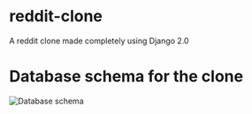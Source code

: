 # reddit-clone
A reddit clone made completely using Django 2.0
# Database schema for the clone
![Database schema](https://user-images.githubusercontent.com/25238266/36768125-83248c1c-1c63-11e8-9230-8e8edb9df7f9.jpg)